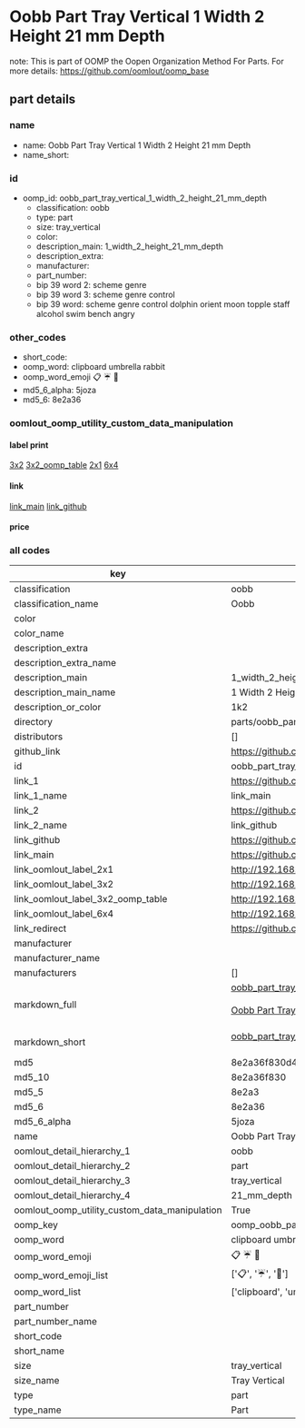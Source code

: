 # Oobb Part Tray Vertical 1 Width 2 Height 21 mm Depth  

note: This is part of OOMP the Oopen Organization Method For Parts. For more details: https://github.com/oomlout/oomp_base

##  part details
  







### name
* name: Oobb Part Tray Vertical 1 Width 2 Height 21 mm Depth
* name_short: 
### id
* oomp_id: oobb_part_tray_vertical_1_width_2_height_21_mm_depth
  * classification: oobb
  * type: part
  * size: tray_vertical
  * color: 
  * description_main: 1_width_2_height_21_mm_depth
  * description_extra: 
  * manufacturer: 
  * part_number: 
  * bip 39 word 2: scheme genre
  * bip 39 word 3: scheme genre control
  * bip 39 word: scheme genre control dolphin orient moon topple staff alcohol swim bench angry

### other_codes
* short_code: 
* oomp_word: clipboard umbrella rabbit
* oomp_word_emoji :clipboard: :umbrella: :rabbit:
* md5_6_alpha: 5joza
* md5_6: 8e2a36






### oomlout_oomp_utility_custom_data_manipulation
#### label print
[3x2](http://192.168.1.245:1112/?label=oomp%205joza)
[3x2_oomp_table](http://192.168.1.108:1112/?label=oomp%205joza)
[2x1](http://192.168.1.242:1112/?label=oomp%205joza)
[6x4](http://192.168.1.55:1112/?label=oomp%205joza)    

#### link

[link_main](https://github.com/oomlout/oomlout_oomp_version_1_messy/tree/main/parts/oobb_part_tray_vertical_1_width_2_height_21_mm_depth) [link_github](https://github.com/oomlout/oomlout_oomp_version_1_messy/tree/main/parts/oobb_part_tray_vertical_1_width_2_height_21_mm_depth)                             

#### price







### all codes 
| key | value |  
| --- | --- |  
| classification | oobb |  
| classification_name | Oobb |  
| color |  |  
| color_name |  |  
| description_extra |  |  
| description_extra_name |  |  
| description_main | 1_width_2_height_21_mm_depth |  
| description_main_name | 1 Width 2 Height 21 mm Depth |  
| description_or_color | 1k2 |  
| directory | parts/oobb_part_tray_vertical_1_width_2_height_21_mm_depth |  
| distributors | [] |  
| github_link | https://github.com/oomlout/oomlout_oomp_part_src/tree/main/parts/oobb_part_tray_vertical_1_width_2_height_21_mm_depth |  
| id | oobb_part_tray_vertical_1_width_2_height_21_mm_depth |  
| link_1 | https://github.com/oomlout/oomlout_oomp_version_1_messy/tree/main/parts/oobb_part_tray_vertical_1_width_2_height_21_mm_depth |  
| link_1_name | link_main |  
| link_2 | https://github.com/oomlout/oomlout_oomp_version_1_messy/tree/main/parts/oobb_part_tray_vertical_1_width_2_height_21_mm_depth |  
| link_2_name | link_github |  
| link_github | https://github.com/oomlout/oomlout_oomp_version_1_messy/tree/main/parts/oobb_part_tray_vertical_1_width_2_height_21_mm_depth |  
| link_main | https://github.com/oomlout/oomlout_oomp_version_1_messy/tree/main/parts/oobb_part_tray_vertical_1_width_2_height_21_mm_depth |  
| link_oomlout_label_2x1 | http://192.168.1.242:1112/?label=oomp%205joza |  
| link_oomlout_label_3x2 | http://192.168.1.245:1112/?label=oomp%205joza |  
| link_oomlout_label_3x2_oomp_table | http://192.168.1.108:1112/?label=oomp%205joza |  
| link_oomlout_label_6x4 | http://192.168.1.55:1112/?label=oomp%205joza |  
| link_redirect | https://github.com/oomlout/oomlout_oomp_version_1_messy/tree/main/parts/oobb_part_tray_vertical_1_width_2_height_21_mm_depth |  
| manufacturer |  |  
| manufacturer_name |  |  
| manufacturers | [] |  
| markdown_full | [oobb_part_tray_vertical_1_width_2_height_21_mm_depth](none)<br>[](none)<br>[Oobb Part Tray Vertical 1 Width 2 Height 21 Mm Depth](none)<br><br> |  
| markdown_short | [oobb_part_tray_vertical_1_width_2_height_21_mm_depth](none)<br><br> |  
| md5 | 8e2a36f830d41ca63e4e440c5ed84605 |  
| md5_10 | 8e2a36f830 |  
| md5_5 | 8e2a3 |  
| md5_6 | 8e2a36 |  
| md5_6_alpha | 5joza |  
| name | Oobb Part Tray Vertical 1 Width 2 Height 21 mm Depth |  
| oomlout_detail_hierarchy_1 | oobb |  
| oomlout_detail_hierarchy_2 | part |  
| oomlout_detail_hierarchy_3 | tray_vertical |  
| oomlout_detail_hierarchy_4 | 21_mm_depth |  
| oomlout_oomp_utility_custom_data_manipulation | True |  
| oomp_key | oomp_oobb_part_tray_vertical_1_width_2_height_21_mm_depth |  
| oomp_word | clipboard umbrella rabbit |  
| oomp_word_emoji | :clipboard: :umbrella: :rabbit: |  
| oomp_word_emoji_list | [':clipboard:', ':umbrella:', ':rabbit:'] |  
| oomp_word_list | ['clipboard', 'umbrella', 'rabbit'] |  
| part_number |  |  
| part_number_name |  |  
| short_code |  |  
| short_name |  |  
| size | tray_vertical |  
| size_name | Tray Vertical |  
| type | part |  
| type_name | Part |  
